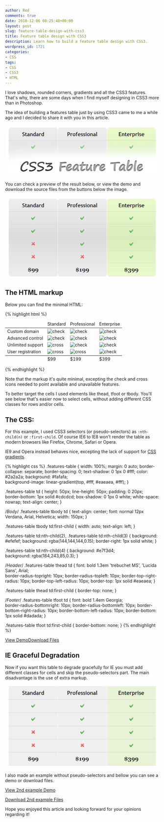 ```yaml
---
author: Red
comments: true
date: 2010-12-06 08:25:48+00:00
layout: post
slug: feature-table-design-with-css3
title: Feature table design with CSS3
description: Learn how to build a feature table design with CSS3.
wordpress_id: 1721
categories:
- CSS
tags:
- CSS
- CSS3
- HTML
---
```


I love shadows, rounded corners, gradients and all the CSS3 features. That's why, there are some days when I find myself designing in CSS3 more than in Photoshop. 

The idea of building a features table just by using CSS3 came to me a while ago and I decided to share it with you in this article.

[![Feature table design with CSS3](/dist/uploads/2010/12/css3-feature-table.png)](/feature-table-design-with-css3)

<!-- more -->

You can check a preview of the result below, or view the demo and download the source files from the buttons below the image.

![](/dist/uploads/2010/12/feature-table-preview.png)

## The HTML markup

Below you can find the minimal HTML:

{% highlight html %}
<table class="features-table">
  <thead>
    <tr>
      <td></td>
      <td>Standard</td>
      <td>Professional</td>
      <td>Enterprise</td>
    </tr>
  </thead>
  <tfoot>
    <tr>
      <td></td>
      <td>$99</td>
      <td>$199</td>
      <td>$399</td>
    </tr>
  </tfoot>          
  <tbody>
    <tr>
      <td>Custom domain</td>
      <td><img src="check.png" width="16" height="16" alt="check"></td>
      <td><img src="check.png" width="16" height="16" alt="check"></td>
      <td><img src="check.png" width="16" height="16" alt="check"></td>     
    </tr>
    <tr>
      <td>Advanced control</td>
      <td><img src="check.png" width="16" height="16" alt="check"></td>
      <td><img src="check.png" width="16" height="16" alt="check"></td>
      <td><img src="check.png" width="16" height="16" alt="check"></td>     
    </tr>
    <tr>
      <td>Unlimited support</td>
      <td><img src="cross.png" width="16" height="16" alt="cross"></td>
      <td><img src="check.png" width="16" height="16" alt="check"></td>
      <td><img src="check.png" width="16" height="16" alt="check"></td>
    </tr>
    <tr>
      <td>User registration</td>
      <td><img src="cross.png" width="16" height="16" alt="cross"></td>
      <td><img src="cross.png" width="16" height="16" alt="cross"></td>
      <td><img src="check.png" width="16" height="16" alt="check"></td>
    </tr>
  </tbody>
</table>
{% endhighlight %} 

Note that the markup it's quite minimal, excepting the check and cross icons needed to point available and unavailable features.

To better target the cells I used elements like thead, tfoot or tbody. You'll see below that's easier now to select cells, without adding different CSS classes for rows and/or cells.

## The CSS:

For this example, I used CSS3 selectors (or pseudo-selectors) as `:nth-child(n)` or `:first-child`. Of course IE6 to IE8 won't render the table as modern browsers like Firefox, Chrome, Safari or Opera.

IE9 and Opera instead behaves nice, excepting the lack of support for [CSS gradients](/css-gradients-quick-tutorial).

{% highlight css %}
.features-table {
  width: 100%;
  margin: 0 auto;
  border-collapse: separate;
  border-spacing: 0;
  text-shadow: 0 1px 0 #fff;
  color: #2a2a2a;
  background: #fafafa;  
  background-image: linear-gradient(top, #fff, #eaeaea, #fff);
}

.features-table td {
  height: 50px;
  line-height: 50px;
  padding: 0 20px;
  border-bottom: 1px solid #cdcdcd;
  box-shadow: 0 1px 0 white;
  white-space: nowrap;
  text-align: center;
}

/*Body*/
.features-table tbody td {
  text-align: center;
  font: normal 12px Verdana, Arial, Helvetica;
  width: 150px;
}

.features-table tbody td:first-child {
  width: auto;
  text-align: left;
}

.features-table td:nth-child(2), 
.features-table td:nth-child(3) {
  background: #efefef;
  background: rgba(144,144,144,0.15);
  border-right: 1px solid white;
}


.features-table td:nth-child(4) {
  background: #e7f3d4;  
  background: rgba(184,243,85,0.3);
}

/*Header*/
.features-table thead td {
  font: bold 1.3em 'trebuchet MS', 'Lucida Sans', Arial;  
  border-radius-topright: 10px;
  border-radius-topleft: 10px; 
  border-top-right-radius: 10px;
  border-top-left-radius: 10px;
  border-top: 1px solid #eaeaea; 
}

.features-table thead td:first-child {
  border-top: none;
}

/*Footer*/
.features-table tfoot td {
  font: bold 1.4em Georgia;  
  border-radius-bottomright: 10px;
  border-radius-bottomleft: 10px; 
  border-bottom-right-radius: 10px;
  border-bottom-left-radius: 10px;
  border-bottom: 1px solid #dadada;
}

.features-table tfoot td:first-child {
  border-bottom: none;
}
{% endhighlight %}   

[View Demo](/dist/uploads/2010/12/feature-table.html)[Download Files](/dist/uploads/2010/12/feature-table.zip)


## IE Graceful Degradation

Now if you want this table to degrade gracefully for IE you must add different classes for cells and skip the pseudo-selectors part. The main disadvantage is the use of extra markup.

![](/dist/uploads/2010/12/feature-table-ie-preview.png)

I also made an example without pseudo-selectors and bellow you can see a demo or download files.

[View 2nd example Demo](/dist/uploads/2010/12/feature-table-ie.html)

[Download 2nd example Files](/dist/uploads/2010/12/feature-table-ie.zip)

Hope you enjoyed this article and looking forward for your opinions regarding it!
